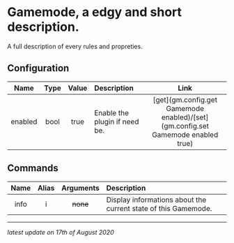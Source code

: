 # Gamemode, a edgy and short description.

A full description of every rules and propreties.

## Configuration

Name | Type | Value | Description | Link
:---: | :---: | :---: | :------ | :---:
enabled | bool | true | Enable the plugin if need be. | [get](gm.config.get Gamemode enabled)/[set](gm.config.set Gamemode enabled true)

## Commands

Name | Alias | Arguments | Description
:---: | :---: | :---: | :------
info | i | ~~none~~ | Display informations about the current state of this Gamemode.

---

*latest update on 17th of August 2020*